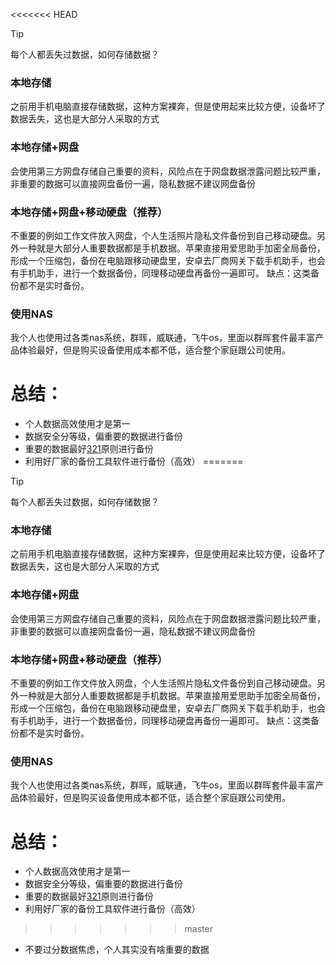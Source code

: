 <<<<<<< HEAD
> [!TIP]
> 每个人都丢失过数据，如何存储数据？
### 本地存储

之前用手机电脑直接存储数据，这种方案裸奔，但是使用起来比较方便，设备坏了数据丢失，这也是大部分人采取的方式

### 本地存储+网盘

会使用第三方网盘存储自己重要的资料，风险点在于网盘数据泄露问题比较严重，非重要的数据可以直接网盘备份一遍，隐私数据不建议网盘备份

### 本地存储+网盘+移动硬盘（推荐）

不重要的例如工作文件放入网盘，个人生活照片隐私文件备份到自己移动硬盘。另外一种就是大部分人重要数据都是手机数据。苹果直接用爱思助手加密全局备份，形成一个压缩包，备份在电脑跟移动硬盘里，安卓去厂商网关下载手机助手，也会有手机助手，进行一个数据备份，同理移动硬盘再备份一遍即可。
缺点：这类备份都不是实时备份。

### 使用NAS

我个人也使用过各类nas系统，群晖，威联通，飞牛os，里面以群晖套件最丰富产品体验最好，但是购买设备使用成本都不低，适合整个家庭跟公司使用。

# 总结：

* 个人数据高效使用才是第一
* 数据安全分等级，偏重要的数据进行备份
* 重要的数据最好[321](https://sspai.com/post/39591)原则进行备份
* 利用好厂家的备份工具软件进行备份（高效）
=======
> [!TIP]
> 每个人都丢失过数据，如何存储数据？
### 本地存储

之前用手机电脑直接存储数据，这种方案裸奔，但是使用起来比较方便，设备坏了数据丢失，这也是大部分人采取的方式

### 本地存储+网盘

会使用第三方网盘存储自己重要的资料，风险点在于网盘数据泄露问题比较严重，非重要的数据可以直接网盘备份一遍，隐私数据不建议网盘备份

### 本地存储+网盘+移动硬盘（推荐）

不重要的例如工作文件放入网盘，个人生活照片隐私文件备份到自己移动硬盘。另外一种就是大部分人重要数据都是手机数据。苹果直接用爱思助手加密全局备份，形成一个压缩包，备份在电脑跟移动硬盘里，安卓去厂商网关下载手机助手，也会有手机助手，进行一个数据备份，同理移动硬盘再备份一遍即可。
缺点：这类备份都不是实时备份。

### 使用NAS

我个人也使用过各类nas系统，群晖，威联通，飞牛os，里面以群晖套件最丰富产品体验最好，但是购买设备使用成本都不低，适合整个家庭跟公司使用。

# 总结：

* 个人数据高效使用才是第一
* 数据安全分等级，偏重要的数据进行备份
* 重要的数据最好[321](https://sspai.com/post/39591)原则进行备份
* 利用好厂家的备份工具软件进行备份（高效）
>>>>>>> master
* 不要过分数据焦虑，个人其实没有啥重要的数据